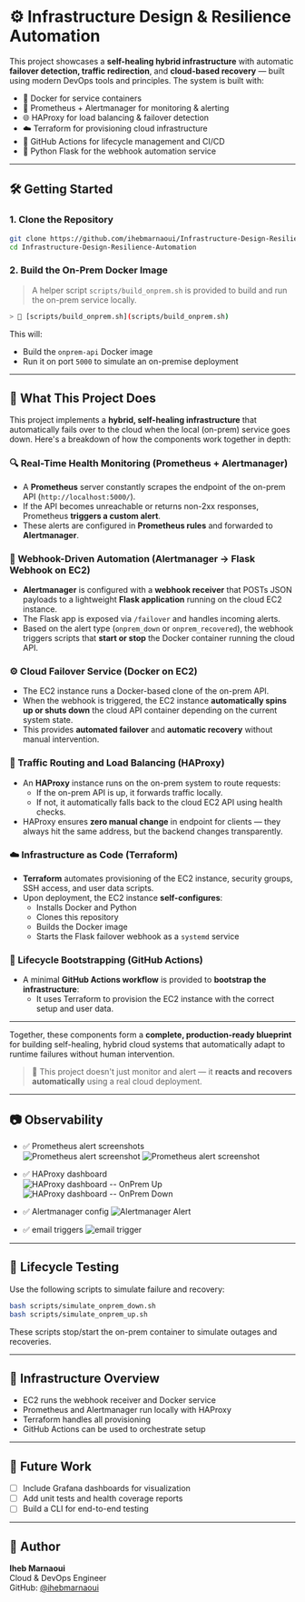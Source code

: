 # ⚙️ Infrastructure Design & Resilience Automation

This project showcases a **self-healing hybrid infrastructure** with automatic **failover detection, traffic redirection**, and **cloud-based recovery** — built using modern DevOps tools and principles. The system is built with:

- 🐳 Docker for service containers  
- 🧪 Prometheus + Alertmanager for monitoring & alerting  
- 🌐 HAProxy for load balancing & failover detection  
- ☁️ Terraform for provisioning cloud infrastructure  
- 🔁 GitHub Actions for lifecycle management and CI/CD  
- 🧵 Python Flask for the webhook automation service  

---

## 🛠️ Getting Started

### 1. Clone the Repository

```bash
git clone https://github.com/ihebmarnaoui/Infrastructure-Design-Resilience-Automation.git
cd Infrastructure-Design-Resilience-Automation
```

### 2. Build the On-Prem Docker Image

> A helper script `scripts/build_onprem.sh` is provided to build and run the on-prem service locally.

```bash
> 📁 [scripts/build_onprem.sh](scripts/build_onprem.sh)
```

This will:
- Build the `onprem-api` Docker image
- Run it on port `5000` to simulate an on-premise deployment

---

## 🧠 What This Project Does

This project implements a **hybrid, self-healing infrastructure** that automatically fails over to the cloud when the local (on-prem) service goes down. Here's a breakdown of how the components work together in depth:

### 🔍 Real-Time Health Monitoring (Prometheus + Alertmanager)

- A **Prometheus** server constantly scrapes the endpoint of the on-prem API (`http://localhost:5000/`).
- If the API becomes unreachable or returns non-2xx responses, Prometheus **triggers a custom alert**.
- These alerts are configured in **Prometheus rules** and forwarded to **Alertmanager**.

### 📣 Webhook-Driven Automation (Alertmanager → Flask Webhook on EC2)

- **Alertmanager** is configured with a **webhook receiver** that POSTs JSON payloads to a lightweight **Flask application** running on the cloud EC2 instance.
- The Flask app is exposed via `/failover` and handles incoming alerts.
- Based on the alert type (`onprem_down` or `onprem_recovered`), the webhook triggers scripts that **start or stop** the Docker container running the cloud API.

### ⚙️ Cloud Failover Service (Docker on EC2)

- The EC2 instance runs a Docker-based clone of the on-prem API.
- When the webhook is triggered, the EC2 instance **automatically spins up or shuts down** the cloud API container depending on the current system state.
- This provides **automated failover** and **automatic recovery** without manual intervention.

### 📡 Traffic Routing and Load Balancing (HAProxy)

- An **HAProxy** instance runs on the on-prem system to route requests:
  - If the on-prem API is up, it forwards traffic locally.
  - If not, it automatically falls back to the cloud EC2 API using health checks.
- HAProxy ensures **zero manual change** in endpoint for clients — they always hit the same address, but the backend changes transparently.

### ☁️ Infrastructure as Code (Terraform)

- **Terraform** automates provisioning of the EC2 instance, security groups, SSH access, and user data scripts.
- Upon deployment, the EC2 instance **self-configures**:
  - Installs Docker and Python
  - Clones this repository
  - Builds the Docker image
  - Starts the Flask failover webhook as a `systemd` service

### 🔁 Lifecycle Bootstrapping (GitHub Actions)

- A minimal **GitHub Actions workflow** is provided to **bootstrap the infrastructure**:
  - It uses Terraform to provision the EC2 instance with the correct setup and user data.
---

Together, these components form a **complete, production-ready blueprint** for building self-healing, hybrid cloud systems that automatically adapt to runtime failures without human intervention.

> 🧩 This project doesn't just monitor and alert — it **reacts and recovers automatically** using a real cloud deployment.

---

## 📷 Observability

- ✅ Prometheus alert screenshots  
![Prometheus alert screenshot](assets/image.png)
![Prometheus alert screenshot](assets/image-2.png)

- ✅ HAProxy dashboard  
![HAProxy dashboard -- OnPrem Up](assets/image-1.png)
![HAProxy dashboard -- OnPrem Down](assets/image-5.png)

- ✅ Alertmanager config
![Alertmanager Alert](assets/image-3.png)  

- ✅ email triggers
![email trigger](assets/image-6.png)
---

## 🧪 Lifecycle Testing

Use the following scripts to simulate failure and recovery:

```bash
bash scripts/simulate_onprem_down.sh
bash scripts/simulate_onprem_up.sh
```

These scripts stop/start the on-prem container to simulate outages and recoveries.

---

## 🧱 Infrastructure Overview

- EC2 runs the webhook receiver and Docker service
- Prometheus and Alertmanager run locally with HAProxy
- Terraform handles all provisioning
- GitHub Actions can be used to orchestrate setup

---

## 🚀 Future Work

- [ ] Include Grafana dashboards for visualization
- [ ] Add unit tests and health coverage reports
- [ ] Build a CLI for end-to-end testing

---

## 📝 Author

**Iheb Marnaoui**  
Cloud & DevOps Engineer  
GitHub: [@ihebmarnaoui](https://github.com/ihebmarnaoui)

